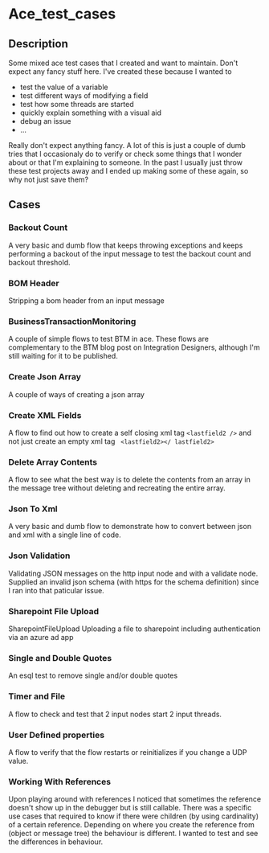 # Ace_test_cases

## Description
Some mixed ace test cases that I created and want to maintain.
Don't expect any fancy stuff here. I've created these because I wanted to
 - test the value of a variable
 - test different ways of modifying a field
 - test how some threads are started
 - quickly explain something with a visual aid
 - debug an issue
 - ...

Really don't expect anything fancy. A lot of this is just a couple of dumb tries that I occasionaly do to verify
or check some things that I wonder about or that I'm explaining to someone. In the past I usually just throw these
test projects away and I ended up making some of these again, so why not just save them?

## Cases

### Backout Count
A very basic and dumb flow that keeps throwing exceptions and keeps performing a backout
of the input message to test the backout count and backout threshold. 

### BOM Header
Stripping a bom header from an input message

### BusinessTransactionMonitoring
A couple of simple flows to test BTM in ace. These flows are complementary to the BTM blog post on Integration Designers,
although I'm still waiting for it to be published.

### Create Json Array
A couple of ways of creating a json array

### Create XML Fields
A flow to find out how to create a self closing xml tag `<lastfield2 />` and not just create an empty xml tag
` <lastfield2></ lastfield2>`

### Delete Array Contents
A flow to see what the best way is to delete the contents from an array in the message tree without deleting and
recreating the entire array.

### Json To Xml
A very basic and dumb flow to demonstrate how to convert between json and xml with a single line of code.

### Json Validation
Validating JSON messages on the http input node and with a validate node. 
Supplied an invalid json schema (with https for the schema definition) since I ran into that paticular issue.

### Sharepoint File Upload
SharepointFileUpload
Uploading a file to sharepoint including authentication via an azure ad app

### Single and Double Quotes
An esql test to remove single and/or double quotes

### Timer and File
A flow to check and test that 2 input nodes start 2 input threads.

### User Defined properties
A flow to verify that the flow restarts or reinitializes if you change a UDP value.

### Working With References
Upon playing around with references I noticed that sometimes the reference doesn't show up in the debugger but is still 
callable. There was a specific use cases that required to know if there were children (by using cardinality) of a certain
reference. Depending on where you create the reference from (object or message tree) the behaviour is different. I wanted
to test and see the differences in behaviour.